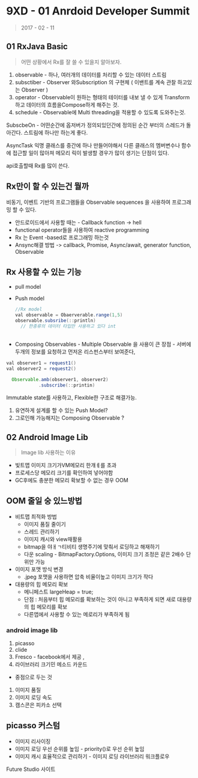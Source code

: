 # 9XD - 01 Anrdoid Developer Summit

> 2017 - 02 - 11 

## 01 RxJava Basic

> 어떤 상황에서 Rx를 잘 쓸 수 있을지 알아보자.

1. observable - 하나, 여러개의 데이터를 처리할 수 있는 데이터 스트림
2. subsctiber - Observer 와Subscription 의 구현체 ( 이밴트를 계속 관찰 하고있는 Observer )
3. operator - Observable이 원하는 형태의 테이터를 내보 낼 수 있게 Transform 하고 데이터의 흐름을Compose하게 해주는 것. 
4. schedule -  Observable에 Multi threading을 적용할 수 있도록 도와주는것.

SubscbeOn - 어떤순간에 옵저버가 정의되있던간에  정의된 순간 부터의 스레드가 돌아간다. 스트림에 하나만 하는게 좋다.

AsyncTask 익명 클래스를 중간에 하나 만들어야해서 다른 클래스의 멤버변수나 함수에 접근할 일이 많아져 메모리 릭이 발생할 경우가 많이 생기는 단점이 있다.

api호출할때 Rx를 많이 쓴다.

## Rx만이 할 수 있는건 뭘까

비동기, 이벤트 기반의 프로그램들을 Observable sequences 을 사용하여 프로그래밍 할 수 있다.

- 안드로이드에서 사용할 때는 - Callback function -> hell
- functional operator들을 사용하여 reactive programming
- Rx 는 Event -based로 프로그래밍 하는것
- Ansync해결 방법 -> callback, Promise, Async/await, generator function, Observable

## Rx 사용할 수 있는 기능

- pull model

- Push model

  ```java
  //Rx model
  val observable = Obaerverable.range(1,5)
  observable.subsribe(::println)
    // 한종류의 데이터 타입만 사용하고 있다 int
    
  ```

- Composing Observables - Multiple Observable 을 사용이 큰 장점  - 서버에 두개의 정보를 요청하고 먼저온 리스펀스부터 보여준다,

```java
val observer1 = request1()
val observer2 = request2()
  
  Observable.amb(observer1, observer2)
  			.subscribe(::printin)
```

Immutable state를 사용하고,  Flexible한 구조로 해결가능.

1. 유연하게 설계를 할 수 있는 Push Model?
2. 그로인해 가능해지는 Composing Observable ?

## 02 Android Image Lib

> Image lib 사용하는 이유

- 빛트맵 이미지 크기가VM메모리 한걔ㅖ를 초과
- 프로세스당 메모리 크기를 확인하여 넣어야함
- GC후에도 충분한 메모리 확보할 수 없는 경우 OOM

## OOM 줄일 숭 있느방법

- 비트맵 최적화 방법
  - 이미지 품질 줄이기
  - 스레드 관리하기
  - 이미지 캐시와 view재활용
  - bitmap을 야ㅐㄱ티비티 생명주기에 맞춰서 로딩하고 해재하기
  - 다운 scaling - BitmapFactory.Options, 이미지 크기 조정은 같은 2배수 단위만 가능
- 이미지 포맷 방식 변경
  - .jpeg 포맷을 사용하면 압축 비율이높고 이미지 크기가 작다
- 대용량의 힙 메모리 확보
  - 메니페스트 largeHeap = true;
  - 단점 : 처음부터 힙 메모리를 확보하는 것이 아니고 부족하게 되면 새로 대용량의 힙 메모리를 확보
  - 다른앱에서 사용할 수 있는 메로리가 부족하게 됨



### android image lib

1. picasso
2. clide
3. Fresco - facebook에서 제공 ,
4. 라이브러리 크기민 메소드 카운드

- 중점으로 두는 것

1. 이미지 품질
2. 이미지 로딩 속도
3. 캠스콘은 피카소 선택



## picasso 커스텀

- 이미지 리사이징  
- 이미지 로딩 우선 순위를 높임 - priority()로 우선 순위 높임
- 이미지 캐시 효율적으로 관리하기 - 이미지 로딩 라이브러리 워크플로우

Future Studio 사이트

